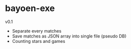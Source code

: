 # bayoen-exe

v0.1
- Separate every matches
- Save matches as JSON array into single file (pseudo DB)
- Counting stars and games
